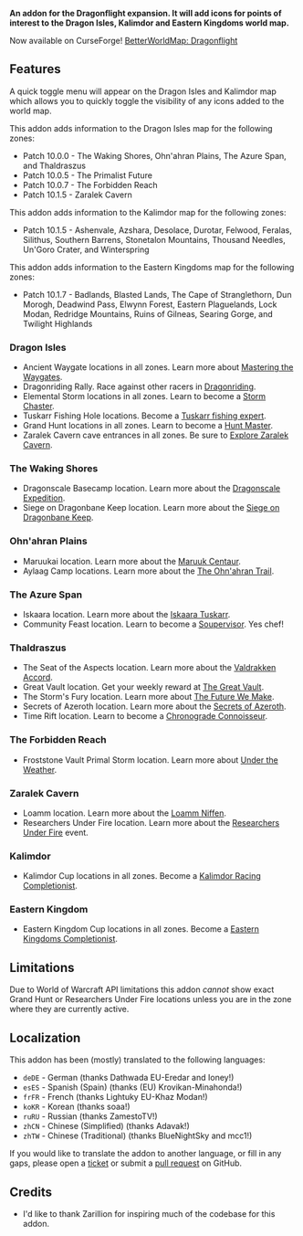 **An addon for the Dragonflight expansion. It will add icons for points of interest to the Dragon Isles, Kalimdor and Eastern Kingdoms world map.**

Now available on CurseForge! [BetterWorldMap: Dragonflight](https://www.curseforge.com/wow/addons/betterworldmap-dragonflight)

## Features

A quick toggle menu will appear on the Dragon Isles and Kalimdor map which allows you to quickly toggle the visibility of any icons added to the world map.

This addon adds information to the Dragon Isles map for the following zones:

* Patch 10.0.0 - The Waking Shores, Ohn'ahran Plains, The Azure Span, and Thaldraszus
* Patch 10.0.5 - The Primalist Future
* Patch 10.0.7 - The Forbidden Reach
* Patch 10.1.5 - Zaralek Cavern

This addon adds information to the Kalimdor map for the following zones:

* Patch 10.1.5 - Ashenvale, Azshara, Desolace, Durotar, Felwood, Feralas, Silithus, Southern Barrens, Stonetalon Mountains, Thousand Needles, Un'Goro Crater, and Winterspring

This addon adds information to the Eastern Kingdoms map for the following zones:

* Patch 10.1.7 - Badlands, Blasted Lands, The Cape of Stranglethorn, Dun Morogh, Deadwind Pass, Elwynn Forest, Eastern Plaguelands, Lock Modan, Redridge Mountains, Ruins of Gilneas, Searing Gorge, and Twilight Highlands

### Dragon Isles

* Ancient Waygate locations in all zones. Learn more about [Mastering the Waygates](https://www.wowhead.com/achievement=16292/mastering-the-waygates).
* Dragonriding Rally. Race against other racers in [Dragonriding](https://www.wowhead.com/guide/dragonriding/races-overview-rewards).
* Elemental Storm locations in all zones. Learn to become a [Storm Chaster](https://www.wowhead.com/achievement=16490/storm-chaser).
* Tuskarr Fishing Hole locations. Become a [Tuskarr fishing expert](https://www.wowhead.com/guide/professions/fishing/iskaara-tuskarr-fishing-holes).
* Grand Hunt locations in all zones. Learn to become a [Hunt Master](https://www.wowhead.com/achievement=16540/hunt-master).
* Zaralek Cavern cave entrances in all zones. Be sure to [Explore Zaralek Cavern](https://www.wowhead.com/achievement=17766/explore-zaralek-cavern).

### The Waking Shores

* Dragonscale Basecamp location. Learn more about the [Dragonscale Expedition](https://www.wowhead.com/faction=2507/dragonscale-expedition).
* Siege on Dragonbane Keep location. Learn more about the [Siege on Dragonbane Keep](https://www.wowhead.com/achievement=16411/siege-on-dragonbane-keep-home-sweet-home).

### Ohn'ahran Plains

* Maruukai location. Learn more about the [Maruuk Centaur](https://www.wowhead.com/faction=2503/maruuk-centaur).
* Aylaag Camp locations. Learn more about the [The Ohn'ahran Trail](https://www.wowhead.com/achievement=16462/the-ohnahran-trail).

### The Azure Span

* Iskaara location. Learn more about the [Iskaara Tuskarr](https://www.wowhead.com/faction=2511/iskaara-tuskarr).
* Community Feast location. Learn to become a [Soupervisor](https://www.wowhead.com/achievement=16443/soupervisor). Yes chef!

### Thaldraszus

* The Seat of the Aspects location. Learn more about the [Valdrakken Accord](https://www.wowhead.com/faction=2510/valdrakken-accord).
* Great Vault location. Get your weekly reward at [The Great Vault](https://www.wowhead.com/quest=72354/the-great-vault).
* The Storm's Fury location.  Learn more about [The Future We Make](https://www.wowhead.com/achievement=17342/the-future-we-make).
* Secrets of Azeroth location. Learn more about the [Secrets of Azeroth](https://www.wowhead.com/guide/world-events/secrets-of-azeroth).
* Time Rift location. Learn to become a [Chronograde Connoisseur](https://www.wowhead.com/achievement=18637/chronograde-connoisseur).

### The Forbidden Reach

* Froststone Vault Primal Storm location. Learn more about [Under the Weather](https://www.wowhead.com/achievement=17540/under-the-weather).

### Zaralek Cavern

* Loamm location. Learn more about the [Loamm Niffen](https://www.wowhead.com/faction=2564/loamm-niffen).
* Researchers Under Fire location. Learn more about the [Researchers Under Fire](https://www.wowhead.com/guide/zaralek-cavern#weekly-event-researchers-under-fire) event.

### Kalimdor

* Kalimdor Cup locations in all zones. Become a [Kalimdor Racing Completionist](https://www.wowhead.com/achievement=17723/kalimdor-racing-completionist-gold).

### Eastern Kingdom

* Eastern Kingdom Cup locations in all zones. Become a [Eastern Kingdoms Completionist](https://www.wowhead.com/achievement=18942/eastern-kingdoms-racing-completionist-gold).

## Limitations

Due to World of Warcraft API limitations this addon _cannot_ show exact Grand Hunt or Researchers Under Fire locations unless you are in the zone where they are currently active.

## Localization

This addon has been (mostly) translated to the following languages:

* `deDE` - German (thanks Dathwada EU-Eredar and Ioney!)
* `esES` - Spanish (Spain) (thanks (EU) Krovikan-Minahonda!)
* `frFR` - French (thanks Lightuky EU-Khaz Modan!)
* `koKR` - Korean (thanks soaa!)
* `ruRU` - Russian (thanks ZamestoTV!)
* `zhCN` - Chinese (Simplified) (thanks Adavak!)
* `zhTW` - Chinese (Traditional) (thanks BlueNightSky and mcc1!)

If you would like to translate the addon to another language, or fill in any gaps, please open a [ticket](https://github.com/wyldclaw/betterworldmap-dragonflight/issues) or submit a [pull request](https://github.com/wyldclaw/betterworldmap-dragonflight/pulls) on GitHub.

## Credits

* I'd like to thank Zarillion for inspiring much of the codebase for this addon.
